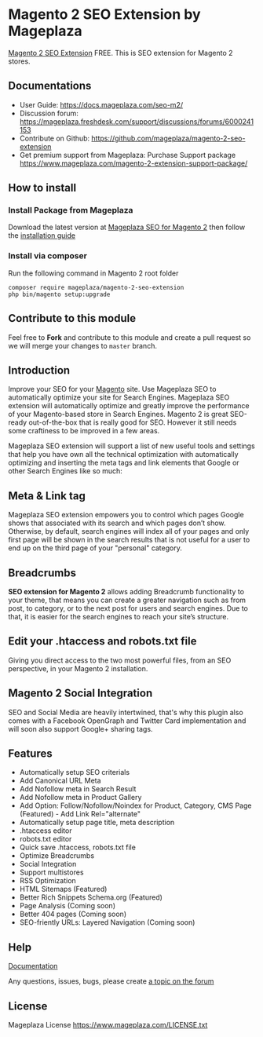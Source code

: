 # Magento 2 SEO Extension by Mageplaza

[Magento 2 SEO Extension](https://www.mageplaza.com/magento-2-seo-extension/) FREE. This is SEO extension for Magento 2 stores.

## Documentations

- User Guide: https://docs.mageplaza.com/seo-m2/
- Discussion forum: https://mageplaza.freshdesk.com/support/discussions/forums/6000241153
- Contribute on Github: https://github.com/mageplaza/magento-2-seo-extension
- Get premium support from Mageplaza: Purchase Support package https://www.mageplaza.com/magento-2-extension-support-package/

## How to install

### Install Package from Mageplaza

Download the latest version at [Mageplaza SEO for Magento 2](https://www.mageplaza.com/magento-2-seo-extension/)
then follow the [installation guide](https://docs.mageplaza.com/kb/installation.html)

### Install via composer

Run the following command in Magento 2 root folder

```
composer require mageplaza/magento-2-seo-extension
php bin/magento setup:upgrade
```


## Contribute to this module

Feel free to **Fork** and contribute to this module and create a pull request so we will merge your changes to `master` branch.


## Introduction

Improve your SEO for your [Magento](https://magento.com/) site. Use Mageplaza SEO to automatically optimize your site for Search Engines.
Mageplaza SEO extension will automatically optimize and greatly improve the performance of your Magento-based store in Search Engines. Magento 2 is great SEO-ready out-of-the-box that is really good for SEO. However it still needs some craftiness to be improved in a few areas.

Mageplaza SEO extension will support a list of new useful tools and settings that help you have own all the technical optimization with automatically optimizing and inserting the meta tags and link elements that Google or other Search Engines like so much:


## Meta & Link tag

Mageplaza SEO extension empowers you to control which pages Google shows that associated with its search and which pages don’t show. Otherwise, by default, search engines will index all of your pages and only first page will be shown in the search results that is not useful for a user to end up on the third page of your "personal" category.

## Breadcrumbs

**SEO extension for Magento 2** allows adding Breadcrumb functionality to your theme, that means you can create a greater navigation such as from post, to category, or to the next post for users and search engines. Due to that, it is easier for the search engines to reach your site’s structure.

## Edit your .htaccess and robots.txt file

Giving you direct access to the two most powerful files, from an SEO perspective, in your Magento 2 installation.

## Magento 2 Social Integration

SEO and Social Media are heavily intertwined, that's why this plugin also comes with a Facebook OpenGraph and Twitter Card implementation and will soon also support Google+ sharing tags.

## Features

- Automatically setup SEO criterials
- Add Canonical URL Meta
- Add Nofollow meta in Search Result
- Add Nofollow meta in Product Gallery
- Add Option: Follow/Nofollow/Noindex for Product, Category, CMS Page (Featured) - Add Link Rel="alternate"
- Automatically setup page title, meta description
- .htaccess editor
- robots.txt editor
- Quick save .htaccess, robots.txt file
- Optimize Breadcrumbs
- Social Integration
- Support multistores
- RSS Optimization
- HTML Sitemaps (Featured)
- Better Rich Snippets Schema.org (Featured)
- Page Analysis (Coming soon)
- Better 404 pages (Coming soon)
- SEO-friently URLs: Layered Navigation (Coming soon)



## Help

[Documentation](https://mageplaza.freshdesk.com/support/solutions/folders/6000216900)

Any questions, issues, bugs, please create [a topic on the forum](https://mageplaza.freshdesk.com/support/discussions/forums/6000241372)

## License

Mageplaza License
https://www.mageplaza.com/LICENSE.txt
